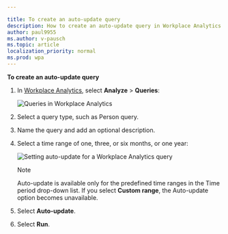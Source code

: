 ```yaml
---

title: To create an auto-update query
description: How to create an auto-update query in Workplace Analytics. 
author: paul9955
ms.author: v-pausch
ms.topic: article
localization_priority: normal 
ms.prod: wpa
---
```


**To create an auto-update query**

1. In [Workplace Analytics](https://workplaceanalytics.office.com/), select **Analyze** > **Queries**:

   <img src="../Images/WpA/Tutorials/Queries-page.png" alt="Queries in Workplace Analytics">

2. Select a query type, such as Person query.

3. Name the query and add an optional description.

4. Select a time range of one, three, or six months, or one year:

    <img src="../Images/WpA/Tutorials/auto-update-query.png" alt="Setting auto-update for a Workplace Analytics query">

   > [!Note]
   > Auto-update is available only for the predefined time ranges in the Time period drop-down list. If you select **Custom range**, the Auto-update option becomes unavailable.

5. Select **Auto-update**.

6. Select **Run**.
